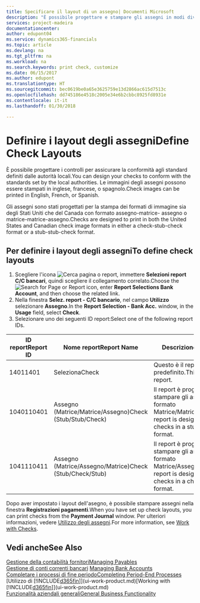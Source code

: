 ```yaml
---
title: Specificare il layout di un assegno| Documenti Microsoft
description: "È possibile progettare e stampare gli assegni in modi diversi per conformità agli standard."
services: project-madeira
documentationcenter: 
author: edupont04
ms.service: dynamics365-financials
ms.topic: article
ms.devlang: na
ms.tgt_pltfrm: na
ms.workload: na
ms.search.keywords: print check, customize
ms.date: 06/15/2017
ms.author: edupont
ms.translationtype: HT
ms.sourcegitcommit: bec0619be0a65e3625759e13d2866ac615d7513c
ms.openlocfilehash: dd745186e4518c2005e34e6b2cbbc8925fd8931e
ms.contentlocale: it-it
ms.lasthandoff: 01/30/2018

---
```

# <a name="define-check-layouts"></a><span data-ttu-id="5df46-103">Definire i layout degli assegni</span><span class="sxs-lookup"><span data-stu-id="5df46-103">Define Check Layouts</span></span>
<span data-ttu-id="5df46-104">È possibile progettare i controlli per assicurare la conformità agli standard definiti dalle autorità locali.</span><span class="sxs-lookup"><span data-stu-id="5df46-104">You can design your checks to conform with the standards set by the local authorities.</span></span> <span data-ttu-id="5df46-105">Le immagini degli assegni possono essere stampati in inglese, francese, o spagnolo.</span><span class="sxs-lookup"><span data-stu-id="5df46-105">Check images can be printed in English, French, or Spanish.</span></span>

<span data-ttu-id="5df46-106">Gli assegni sono stati progettati per la stampa dei formati di immagine sia degli Stati Uniti che del Canada con formato assegno-matrice- assegno o matrice-matrice-assegno.</span><span class="sxs-lookup"><span data-stu-id="5df46-106">Checks are designed to print in both the United States and Canadian check image formats in either a check-stub-check format or a stub-stub-check format.</span></span>

## <a name="to-define-check-layouts"></a><span data-ttu-id="5df46-107">Per definire i layout degli assegni</span><span class="sxs-lookup"><span data-stu-id="5df46-107">To define check layouts</span></span>
1. <span data-ttu-id="5df46-108">Scegliere l'icona ![Cerca pagina o report](media/ui-search/search_small.png "icona Cerca pagina o report"), immettere **Selezioni report C/C bancari**, quindi scegliere il collegamento correlato.</span><span class="sxs-lookup"><span data-stu-id="5df46-108">Choose the ![Search for Page or Report](media/ui-search/search_small.png "Search for Page or Report icon") icon, enter **Report Selections Bank Account**, and then choose the related link.</span></span>
2. <span data-ttu-id="5df46-109">Nella finestra **Selez. report - C/C bancario**, nel campo **Utilizzo** selezionare **Assegno**.</span><span class="sxs-lookup"><span data-stu-id="5df46-109">In the **Report Selection - Bank Acc.** window, in the **Usage** field, select **Check**.</span></span>
3. <span data-ttu-id="5df46-110">Selezionare uno dei seguenti ID report:</span><span class="sxs-lookup"><span data-stu-id="5df46-110">Select one of the following report IDs.</span></span>

| <span data-ttu-id="5df46-111">ID report</span><span class="sxs-lookup"><span data-stu-id="5df46-111">Report ID</span></span> | <span data-ttu-id="5df46-112">Nome report</span><span class="sxs-lookup"><span data-stu-id="5df46-112">Report Name</span></span> | <span data-ttu-id="5df46-113">Descrizione</span><span class="sxs-lookup"><span data-stu-id="5df46-113">Description</span></span> |
| --- | --- | --- |
| <span data-ttu-id="5df46-114">1401</span><span class="sxs-lookup"><span data-stu-id="5df46-114">1401</span></span> |<span data-ttu-id="5df46-115">Seleziona</span><span class="sxs-lookup"><span data-stu-id="5df46-115">Check</span></span> |<span data-ttu-id="5df46-116">Questo è il report predefinito.</span><span class="sxs-lookup"><span data-stu-id="5df46-116">This is the default report.</span></span> |
| <span data-ttu-id="5df46-117">10401</span><span class="sxs-lookup"><span data-stu-id="5df46-117">10401</span></span> |<span data-ttu-id="5df46-118">Assegno (Matrice/Matrice/Assegno)</span><span class="sxs-lookup"><span data-stu-id="5df46-118">Check (Stub/Stub/Check)</span></span> |<span data-ttu-id="5df46-119">Il report è progettato per stampare gli assegni in formato Matrice/Matrice/Assegno.</span><span class="sxs-lookup"><span data-stu-id="5df46-119">This report is designed to print checks in a stub/stub/check format.</span></span> |
| <span data-ttu-id="5df46-120">10411</span><span class="sxs-lookup"><span data-stu-id="5df46-120">10411</span></span> |<span data-ttu-id="5df46-121">Assegno (Matrice/Assegno/Matrice)</span><span class="sxs-lookup"><span data-stu-id="5df46-121">Check (Stub/Check/Stub)</span></span> |<span data-ttu-id="5df46-122">Il report è progettato per stampare gli assegni in formato Matrice/Assegno/Matrice.</span><span class="sxs-lookup"><span data-stu-id="5df46-122">This report is designed to print checks in a check/stub/check format.</span></span> |

<span data-ttu-id="5df46-123">Dopo aver impostato i layout dell'asegno, è possibile stampare assegni nella finestra **Registrazioni pagamenti**.</span><span class="sxs-lookup"><span data-stu-id="5df46-123">When you have set up check layouts, you can print checks from the **Payment Journal** window.</span></span> <span data-ttu-id="5df46-124">Per ulteriori informazioni, vedere [Utilizzo degli assegni](payables-how-work-checks.md).</span><span class="sxs-lookup"><span data-stu-id="5df46-124">For more information, see [Work with Checks](payables-how-work-checks.md).</span></span>

## <a name="see-also"></a><span data-ttu-id="5df46-125">Vedi anche</span><span class="sxs-lookup"><span data-stu-id="5df46-125">See Also</span></span>
[<span data-ttu-id="5df46-126">Gestione della contabilità fornitori</span><span class="sxs-lookup"><span data-stu-id="5df46-126">Managing Payables</span></span>](payables-manage-payables.md)  
<span data-ttu-id="5df46-127">[Gestione di conti correnti bancari](bank-manage-bank-accounts.md) </span><span class="sxs-lookup"><span data-stu-id="5df46-127">[Managing Bank Accounts](bank-manage-bank-accounts.md) </span></span>  
[<span data-ttu-id="5df46-128">Completare i processi di fine periodo</span><span class="sxs-lookup"><span data-stu-id="5df46-128">Completing Period-End Processes</span></span>](year-how-complete-period-end-processes.md)  
<span data-ttu-id="5df46-129">[Utilizzo di [!INCLUDE[d365fin](includes/d365fin_md.md)]](ui-work-product.md)</span><span class="sxs-lookup"><span data-stu-id="5df46-129">[Working with [!INCLUDE[d365fin](includes/d365fin_md.md)]](ui-work-product.md)</span></span>  
[<span data-ttu-id="5df46-130">Funzionalità aziendali generali</span><span class="sxs-lookup"><span data-stu-id="5df46-130">General Business Functionality</span></span>](ui-across-business-areas.md)


